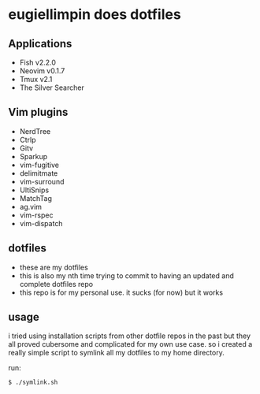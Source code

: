 # eugiellimpin does dotfiles

## Applications

- Fish v2.2.0
- Neovim v0.1.7
- Tmux v2.1
- The Silver Searcher

## Vim plugins

- NerdTree
- Ctrlp
- Gitv
- Sparkup
- vim-fugitive
- delimitmate
- vim-surround
- UltiSnips
- MatchTag
- ag.vim
- vim-rspec
- vim-dispatch

## dotfiles

- these are my dotfiles
- this is also my nth time trying to commit to having an updated and complete dotfiles repo
- this repo is for my personal use. it sucks (for now) but it works

## usage

i tried using installation scripts from other dotfile repos in the past but they all proved cubersome and complicated for my own use case. so i created a really simple script to symlink all my dotfiles to my home directory.

run:

`$ ./symlink.sh`
